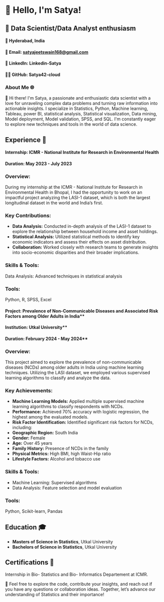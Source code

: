 # 👋 Hello, I'm Satya!

## 🚀 Data Scientist/Data Analyst enthusiasm

#### 📍 **Hyderabad, India**
#### 📧 **Email:** satyajeetswain168@gmail.com
#### 🔗 **LinkedIn:** Linkedin-Satya
#### 👨‍💻 **GitHub:** Satya42-cloud


### About Me 🌐
👋 Hi there! I'm Satya, a passionate and enthusiastic data scientist with a love for unraveling complex data problems and turning raw information into actionable insights. I specialize in Statistics, Python, Machine learning, Tableau, power BI, statistical analysis, Statistical visualization, Data mining, Model deployment, Model validation, SPSS, and SQL. I'm constantly eager to explore new techniques and tools in the world of data science.


## Experience 🌟
#### **Internship:** ICMR - National Institute for Research in Environmental Health
#### **Duration:** May 2023 - July 2023

### Overview:
During my internship at the ICMR - National Institute for Research in Environmental Health in Bhopal, I had the opportunity to work on an impactful project analyzing the LASI-1 dataset, which is both the largest longitudinal dataset in the world and India’s first.

### Key Contributions:
- **Data Analysis:** Conducted in-depth analysis of the LASI-1 dataset to explore the relationship between household income and asset holdings.
- **Statistical Analysis:** Utilized statistical methods to identify key economic indicators and assess their effects on asset distribution.
- **Collaboration:** Worked closely with research teams to generate insights into socio-economic disparities and their broader implications.

### Skills & Tools:
Data Analysis: Advanced techniques in statistical analysis

### Tools: 
Python, R, SPSS, Excel


#### Project: Prevalence of Non-Communicable Diseases and Associated Risk Factors among Older Adults in India**
#### Institution: Utkal University**
#### Duration: February 2024 - May 2024**

### Overview:
This project aimed to explore the prevalence of non-communicable diseases (NCDs) among older adults in India using machine learning techniques. Utilizing the LASI dataset, we employed various supervised learning algorithms to classify and analyze the data.

### Key Achievements:
- **Machine Learning Models:** Applied multiple supervised machine learning algorithms to classify respondents with NCDs.
- **Performance:** Achieved 70% accuracy with logistic regression, the highest among the evaluated models.
- **Risk Factor Identification:** Identified significant risk factors for NCDs, including:
- **Geographic Region:** South India
- **Gender:** Female
- **Age:** Over 45 years
- **Family History:** Presence of NCDs in the family
- **Physical Metrics:** High BMI, high Waist-Hip ratio
- **Lifestyle Factors:** Alcohol and tobacco use
### Skills & Tools:
- Machine Learning: Supervised algorithms
- Data Analysis: Feature selection and model evaluation
### Tools: 
Python, Scikit-learn, Pandas


## Education 🎓
- **Masters of Science in Statistics**, Utkal University
- **Bachelors of Science in Statistics**, Utkal University


## Certifications 📜
Internship in Bio- Statistics and Bio- Informatics Departement at ICMR.

🔗 Feel free to explore the code, contribute your insights, and reach out if you have any questions or collaboration ideas. Together, let’s advance our understanding of Statistics and their importance!
